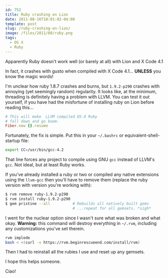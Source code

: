 ```yaml
---
id: 752
title: Ruby crashing on Lion
date: 2011-08-16T18:01:02-04:00
template: post
slug: /ruby-crashing-on-lion/
image: /files/2011/08/ruby.png
tags:
  - OS X
  - Ruby
---
```


Apparently Ruby doesn't work well (or barely at all) with Lion and X Code 4.1

In fact, it crashes with gusto when compiled with X Code 4.1... **UNLESS** you
know the magic words!

I'm unclear how ruby 1.8.7 crashes and burns, but `1.9.2-p290` crashes with
annoying (yet seemingly random) regularity. It looks like, at the minimum,
threading is definitely having a problem with LLVM. You can test it out
yourself, if you have had the misfortune of installing ruby on Lion before
reading this...

```ruby
# This will make  LLVM compiled OS-X Ruby
# fall down and go boom.
Fiber.new {}.resume
```

Fortunately, the fix is simple. Put this in your `~/.bashrc` or
equivalent-shell-startup file:

```bash
export CC=/usr/bin/gcc-4.2
```

That line forces any project to compile using GNU `gcc` instead of LLVM's `gcc`.
Not ideal, but at least Ruby works.

If you've already installed a ruby or two or compiled any native extensions
using the `llvm-gcc` then you'll have to remove them (replace the ruby version
with version you're working with):

```bash
$ rvm remove ruby-1.9.2-p290
$ rvm install ruby-1.9.2-p290
$ gem pristine --all          # Rebuilds all natively built gems
                              # ...repeat for all gemsets. *sigh*
```

I went for the nuclear option since I wasn't sure what was broken and what okay.
**Warning:** this command will destroy everything in `~/.rvm`, including any
customizations you've set therein.

```bash
rvm implode
bash < <(curl -s https://rvm.beginrescueend.com/install/rvm)
```

Then I had to reinstall all the rubies I use and reset up any gemsets.

I hope this helps someone.

Ciao!
